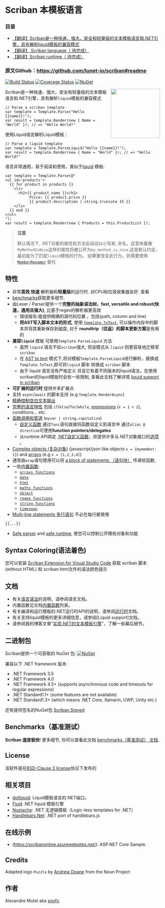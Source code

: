 # Scriban 本模板语言

### 目录 
- [【翻译】Scriban是一种快速、强大、安全和轻量级的文本模板语言和.NET引擎，具有解析liquid模板的兼容模式](https://www.cnblogs.com/igeekfan/p/13343331.html)
- [【翻译】 Scriban  language（ 待完成）]()
- [【翻译】Scriban runtime（ 待完成）]()
###  原文Github：https://github.com/lunet-io/scriban#readme

[![Build Status](https://github.com/lunet-io/scriban/workflows/ci/badge.svg?branch=master)](https://github.com/lunet-io/scriban/actions) [![Coverage Status](https://coveralls.io/repos/github/lunet-io/scriban/badge.svg?branch=master)](https://coveralls.io/github/lunet-io/scriban?branch=master) [![NuGet](https://img.shields.io/nuget/v/Scriban.svg)](https://www.nuget.org/packages/Scriban/)

<img align="right" width="160px" height="160px" src="img/scriban.png">

Scriban是一种快速、强大、安全和轻量级的文本模板语言和.NET引擎，具有解析`liquid`模板的兼容模式

```
// Parse a scriban template
var template = Template.Parse("Hello {{name}}!");
var result = template.Render(new { Name = "World" }); // => "Hello World!" 
```

使用Liquid语言解析Liquid模板：

```
// Parse a liquid template
var template = Template.ParseLiquid("Hello {{name}}!");
var result = template.Render(new { Name = "World" }); // => "Hello World!" 
```

语言非常通用，易于阅读和使用，类似于[liquid](https://shopify.github.io/liquid/) 模板:

```
var template = Template.Parse(@"
<ul id='products'>
  {{ for product in products }}
    <li>
      <h2>{{ product.name }}</h2>
           Price: {{ product.price }}
           {{ product.description | string.truncate 15 }}
    </li>
  {{ end }}
</ul>
");
var result = template.Render(new { Products = this.ProductList });
```

> **注意**
>
> 默认情况下, .NET对象的属性和方法会自动以小写和`_`命名，这意味着像`MyMethodIsNice`这样的属性将被公开为`my_method_is_nice`.这是默认约定，最初是为了匹配`liquid`模板的行为。
>如果要改变此行为，则需要使用 [`MemberRenamer`](doc/runtime.md#member-renamer) 委托

## 特性

- 非常**高效**,**快速** 解析器和**轻量级**的运行时. 对CPU和垃圾收集器友好. 查看 
-  [benchmarks](https://github.com/lunet-io/scriban/blob/devel-3.0/doc/benchmarks.md)获取更多细节.
- 由Lexer / Parser提供一个**完整的抽象语法树，fast, versatile and robust(快速，通用且强大)**, 比基于regex的解析器更高效
  - 错误报告:能提供精确的源代码位置 ，包括(path, column and line) 
  - **将AST写入脚本文本的形式**,  使用 [`Template.ToText`](https://github.com/lunet-io/scriban/blob/devel-3.0/doc/runtime.md#ast-to-text), 可以操作内存中的脚本并将其重新保存到磁盘, 对于 **roundtrip（往返）的脚本更新方案**是有用的
- **兼容`liquid`** 模板 可使用`Template.ParseLiquid`  方法
  - 虽然 `liquid` 语言不如`scriban`强大, 但该模式从 `liquid` 则更容易地迁移至 `scriban` 
  - 在 [AST to text](https://github.com/lunet-io/scriban/blob/devel-3.0/doc/runtime.md#ast-to-text) 模式下,将对模板`Template.ParseLiquid`进行解析，替换成`Template.ToText`,即可将`liquid` 脚本 转换成 `scriban` 脚本 
  - 由于  liquid 语言没有严格定义 并且它有着不同版本的liquid语法，在使用scriban的liquid模板时会有一些限制, 查看此文档了解详情 [liquid support in scriban](https://github.com/lunet-io/scriban/blob/devel-3.0/doc/liquid-support.md) 
- **可扩展的运行时** 提供许多扩展点
- 支持 `async`/`await` 的脚本支持 (e.g `Template.RenderAsync`)
- [精确控制空白文本输出](https://github.com/lunet-io/scriban/blob/devel-3.0/doc/language.md#14-whitespace-control)
- [完整的语言特性](https://github.com/lunet-io/scriban/blob/devel-3.0/doc/language.md) 包括 `if`/`else`/`for`/`while`, [expressions](doc/language.md#8-expressions) (`x = 1 + 2`), conditions... etc.
- [函数调用和管道](https://github.com/lunet-io/scriban/blob/devel-3.0/doc/language.md#89-function-call-expression) (`myvar | string.capitalize`)
  - [自定义函数](https://github.com/lunet-io/scriban/blob/devel-3.0/doc/language.md#7-functions) 通过`func`语句直接将函数自定义到语言中 通过`alias @ directive`可使用**function pointers/delegates** 
  - 从runtime API绑定 [.NET自定义函数](https://github.com/lunet-io/scriban/blob/devel-3.0/doc/runtime.md#imports-functions-from-a-net-class)，并提供许多与.NET对象接口的[选项](https://github.com/lunet-io/scriban/blob/devel-3.0/doc/runtime.md#the-scriptobject) 。
- [Complex objects (复杂对象)](doc/language.md#5-objects) (javascript/json like objects `x = {mymember: 1}`) and [arrays](https://github.com/lunet-io/scriban/blob/devel-3.0/doc/language.md#6-arrays) (e.g `x = [1,2,3,4]`)
- 通常由`wrap`语句使用可以将 [a block of statements （语句块）](https://github.com/lunet-io/scriban/blob/devel-3.0/doc/language.md#98-wrap-function-arg1argn--end) 传递给函数, 
- 一些[内置函数](https://github.com/lunet-io/scriban/blob/devel-3.0/doc/builtins.md):
  - [`arrays functions`](https://github.com/lunet-io/scriban/blob/devel-3.0/doc/builtins.md#array-functions)
  - [`date`](https://github.com/lunet-io/scriban/blob/devel-3.0/doc/builtins.md#date-functions)
  - [`html`](https://github.com/lunet-io/scriban/blob/devel-3.0/doc/builtins.md#html-functions)
  - [`maths functions`](https://github.com/lunet-io/scriban/blob/devel-3.0/doc/builtins.md#math-functions)
  - [`object`](doc/builtins.md#object-functions)
  - [`regex functions`](https://github.com/lunet-io/scriban/blob/devel-3.0/doc/builtins.md#regex-functions)
  - [`string functions`](https://github.com/lunet-io/scriban/blob/devel-3.0/doc/builtins.md#string-functions)
  - [`timespan`](doc/builtins.md#timespan-functions)
-  [Multi-line statements 多行语句](https://github.com/lunet-io/scriban/blob/devel-3.0/doc/language.md#11-code-block) 不必在每行都使用 

```
{{...}}
```
- [Safe parser](https://github.com/lunet-io/scriban/blob/devel-3.0/doc/runtime.md#the-lexer-and-parser) and [safe runtime](https://github.com/lunet-io/scriban/blob/devel-3.0/doc/runtime.md#safe-runtime), 使您可以控制公开哪些对象和功能

## Syntax  Coloring(语法着色)

您可以安装 [Scriban Extension for Visual Studio Code](https://marketplace.visualstudio.com/items?itemName=xoofx.scriban) 获取 scriban 脚本 (without HTML) 和 scriban html文件的语法颜色提示

## 文档
* 有关[语言语法](https://github.com/lunet-io/scriban/blob/devel-3.0/doc/language.md)的说明，请参阅语言文档。
* 内置函数见文档[内置函数](https://github.com/lunet-io/scriban/blob/devel-3.0/doc/builtins.md)列表。
* 有关编译和运行模板的.NET运行时API的说明，请参阅[运行时](https://github.com/lunet-io/scriban/blob/devel-3.0/doc/runtime.md)文档。
* 有关支持liquid模板的更多详细信息，请参阅[Liquid support]文档。
* 请参阅我的博客文章"[实现.NET的文本模板引擎](http://xoofx.com/blog/2017/11/13/implementing-a-text-templating-language-and-engine-for-dotnet/)"，了解一些幕后细节。


## 二进制包 

Scriban提供一个可获取的 NuGet 包: [![NuGet](https://img.shields.io/nuget/v/Scriban.svg)](https://www.nuget.org/packages/Scriban/)

兼容以下 .NET framework 版本:

- .NET Framework 3.5
- .NET Framework 4.0
- .NET Framework 4.5+ (supports asynchronous code and timeouts for regular expressions)
- .NET Standard1.1+ (some features are not available)
- .NET Standard1.3+ (which means .NET Core, Xamarin, UWP, Unity etc.)


还有提供签名的NuGet包 [Scriban.Signed](https://www.nuget.org/packages/Scriban.Signed/)  

## Benchmarks（基准测试）

**Scriban 速度极快**! 更多细节, 你可以查看此文档 [benchmarks（基准测试） 文档](https://github.com/lunet-io/scriban/blob/devel-3.0/doc/benchmarks.md).

## License

该软件是在[BSD-Clause 2 license](https://opensource.org/licenses/BSD-2-Clause)协议下发布的 

## 相关项目

* [dotliquid](https://github.com/dotliquid/dotliquid): Liquid模板语言的.NET端口。
* [Fluid](https://github.com/sebastienros/fluid/) .NET liquid 模板引擎
* [Nustache](https://github.com/jdiamond/Nustache):  .NET 无逻辑模板（Logic-less templates for .NET）
* [Handlebars.Net](https://github.com/rexm/Handlebars.Net): .NET port of handlebars.js

## 在线示例

* (https://scribanonline.azurewebsites.net/): ASP.NET Core Sample.

## Credits

Adapted logo `Puzzle` by [Andrew Doane](https://thenounproject.com/andydoane/) from the Noun Project

## 作者

Alexandre Mutel aka [xoofx](http://xoofx.com).
